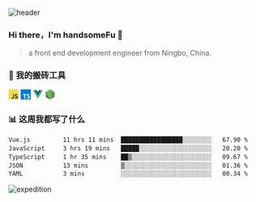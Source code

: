 ![header](https://raw.githubusercontent.com/fzq1998/fzq1998/master/header.png)

### Hi there，I'm handsomeFu 👋

> a front end development engineer from Ningbo, China.

### 🔧 我的搬砖工具
<code><img height="20" src="https://raw.githubusercontent.com/github/explore/80688e429a7d4ef2fca1e82350fe8e3517d3494d/topics/javascript/javascript.png" alt="javascript"></code>
<code><img height="20" src="https://raw.githubusercontent.com/github/explore/80688e429a7d4ef2fca1e82350fe8e3517d3494d/topics/typescript/typescript.png" alt="typescript"></code>
<code><img height="20" src="https://raw.githubusercontent.com/github/explore/80688e429a7d4ef2fca1e82350fe8e3517d3494d/topics/vue/vue.png" alt="vue"></code>
<code><img height="20" src="https://raw.githubusercontent.com/github/explore/80688e429a7d4ef2fca1e82350fe8e3517d3494d/topics/nodejs/nodejs.png" alt="nodejs"></code>



### 📊 这周我都写了什么
<!--START_SECTION:waka-->

```txt
Vue.js         11 hrs 11 mins  █████████████████░░░░░░░░   67.90 %
JavaScript     3 hrs 19 mins   █████░░░░░░░░░░░░░░░░░░░░   20.20 %
TypeScript     1 hr 35 mins    ██▒░░░░░░░░░░░░░░░░░░░░░░   09.67 %
JSON           13 mins         ▒░░░░░░░░░░░░░░░░░░░░░░░░   01.36 %
YAML           3 mins          ░░░░░░░░░░░░░░░░░░░░░░░░░   00.34 %
```

<!--END_SECTION:waka-->


![expedition](https://raw.githubusercontent.com/fzq1998/fzq1998/master/expedition.gif)

